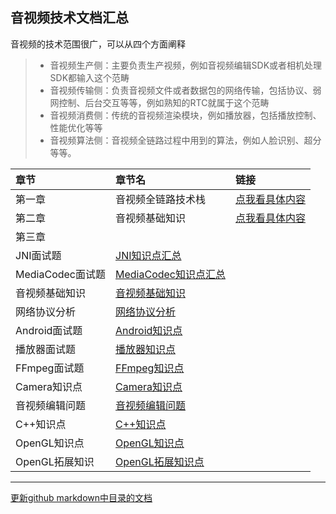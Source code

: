 ## 音视频技术文档汇总

音视频的技术范围很广，可以从四个方面阐释
> * 音视频生产侧：主要负责生产视频，例如音视频编辑SDK或者相机处理SDK都输入这个范畴
> * 音视频传输侧：负责音视频文件或者数据包的网络传输，包括协议、弱网控制、后台交互等等，例如熟知的RTC就属于这个范畴
> * 音视频消费侧：传统的音视频渲染模块，例如播放器，包括播放控制、性能优化等等
> * 音视频算法侧：音视频全链路过程中用到的算法，例如人脸识别、超分等等。

|章节|章节名|链接|
|:-|:-|:-|
|第一章|音视频全链路技术栈|[点我看具体内容](./音视频平凡之路/01-音视频全链路技术栈.md)|
|第二章|音视频基础知识|[点我看具体内容](./音视频平凡之路/02-音视频基础知识.md)|
|第三章|||
|JNI面试题|[JNI知识点汇总](./jni/JNI知识点汇总.md)|
|MediaCodec面试题|[MediaCodec知识点汇总](./mediacodec/MediaCodec知识点汇总.md)|
|音视频基础知识|[音视频基础知识](./video_format/音视频基础知识.md)|
|网络协议分析|[网络协议分析](./network/传输协议分析.md)|
|Android面试题|[Android知识点](./android/Android知识点.md)|
|播放器面试题|[播放器知识点](./player/播放器知识点.md)|
|FFmpeg面试题|[FFmpeg知识点](./ffmpeg/FFmpeg知识点.md)|
|Camera知识点|[Camera知识点](./camera/Camera知识点.md)|
|音视频编辑问题|[音视频编辑问题](./edit/音视频编辑.md)|
|C++知识点|[C++知识点](./cpp/C++知识点.md)|
|OpenGL知识点|[OpenGL知识点](./opengl/openGL知识点.md)|
|OpenGL拓展知识|[OpenGL拓展知识点](./opengl/openGL拓展知识点.md)|

***

[更新github markdown中目录的文档](https://discuss.helloflask.com/t/topic/172)
